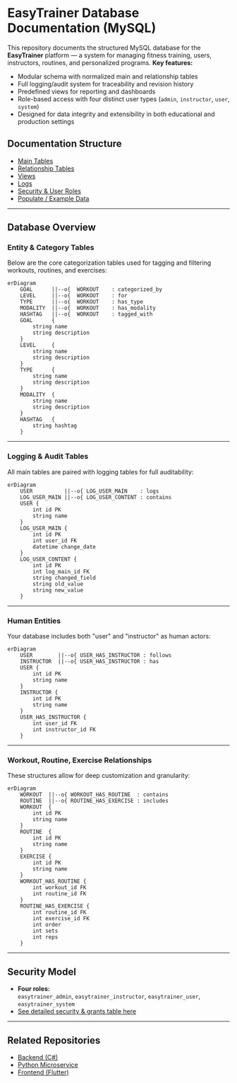 # EasyTrainer Database Documentation (MySQL)
This repository documents the structured MySQL database for the **EasyTrainer** platform — a system for managing fitness training, users, instructors, routines, and personalized programs.
**Key features:**
- Modular schema with normalized main and relationship tables
- Full logging/audit system for traceability and revision history
- Predefined views for reporting and dashboards
- Role-based access with four distinct user types (`admin`, `instructor`, `user`, `system`)
- Designed for data integrity and extensibility in both educational and production settings

## Documentation Structure
- [Main Tables](./docs/main_tables.md)
- [Relationship Tables](./docs/relationship_tables.md)
- [Views](./docs/views.md)
- [Logs](./docs/logs.md)
- [Security & User Roles](./docs/security.md)
- [Populate / Example Data](./docs/populate.md)
    
---
## Database Overview
### Entity & Category Tables
Below are the core categorization tables used for tagging and filtering workouts, routines, and exercises:

```mermaid
erDiagram
    GOAL      ||--o{  WORKOUT    : categorized_by
    LEVEL     ||--o{  WORKOUT    : for
    TYPE      ||--o{  WORKOUT    : has_type
    MODALITY  ||--o{  WORKOUT    : has_modality
    HASHTAG   ||--o{  WORKOUT    : tagged_with
    GOAL      {
        string name
        string description
    }
    LEVEL     {
        string name
        string description
    }
    TYPE      {
        string name
        string description
    }
    MODALITY  {
        string name
        string description
    }
    HASHTAG   {
        string hashtag
    }
```

---
### Logging & Audit Tables
All main tables are paired with logging tables for full auditability:

```mermaid
erDiagram
    USER          ||--o{ LOG_USER_MAIN    : logs
    LOG_USER_MAIN ||--o{ LOG_USER_CONTENT : contains
    USER {
        int id PK
        string name
    }
    LOG_USER_MAIN {
        int id PK
        int user_id FK
        datetime change_date
    }
    LOG_USER_CONTENT {
        int id PK
        int log_main_id FK
        string changed_field
        string old_value
        string new_value
    }
```

---
### Human Entities
Your database includes both "user" and "instructor" as human actors:

```mermaid
erDiagram
    USER        ||--o{ USER_HAS_INSTRUCTOR : follows
    INSTRUCTOR  ||--o{ USER_HAS_INSTRUCTOR : has
    USER {
        int id PK
        string name
    }
    INSTRUCTOR {
        int id PK
        string name
    }
    USER_HAS_INSTRUCTOR {
        int user_id FK
        int instructor_id FK
    }
```

---
### Workout, Routine, Exercise Relationships
These structures allow for deep customization and granularity:

```mermaid
erDiagram
    WORKOUT  ||--o{ WORKOUT_HAS_ROUTINE  : contains
    ROUTINE  ||--o{ ROUTINE_HAS_EXERCISE : includes
    WORKOUT  {
        int id PK
        string name
    }
    ROUTINE  {
        int id PK
        string name
    }
    EXERCISE {
        int id PK
        string name
    }
    WORKOUT_HAS_ROUTINE {
        int workout_id FK
        int routine_id FK
    }
    ROUTINE_HAS_EXERCISE {
        int routine_id FK
        int exercise_id FK
        int order
        int sets
        int reps
    }
```

---
## Security Model
- **Four roles:**  
    `easytrainer_admin`, `easytrainer_instructor`, `easytrainer_user`, `easytrainer_system`
- [See detailed security & grants table here](./docs/security.md)

---
## Related Repositories
- [Backend (C#)](https://github.com/matheusfarnetani/EasyTrainer-Backend)
- [Python Microservice](https://github.com/matheusfarnetani/EasyTrainer-Holistic-Processor)
- [Frontend (Flutter)](https://github.com/matheusfarnetani/EasyTrainer)

